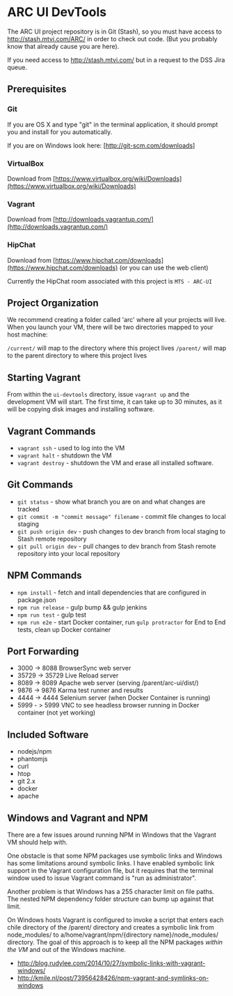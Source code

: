 # ARC UI DevTools

The ARC UI project repository is in Git (Stash), so you must have access to http://stash.mtvi.com/ARC/ in order to check out code.
(But you probably know that already cause you are here).

If you need access to http://stash.mtvi.com/ but in a request to the DSS Jira queue.


## Prerequisites


### Git

If you are OS X and type "git" in the terminal application, it should prompt you and install for you automatically.

If you are on Windows look here: [http://git-scm.com/downloads]


### VirtualBox

Download from  [https://www.virtualbox.org/wiki/Downloads](https://www.virtualbox.org/wiki/Downloads)


### Vagrant

Download from [http://downloads.vagrantup.com/](http://downloads.vagrantup.com/)


### HipChat

Download from [https://www.hipchat.com/downloads](https://www.hipchat.com/downloads)  (or you can use the web client)

Currently the HipChat room associated with this project is `MTS - ARC-UI`


## Project Organization

We recommend creating a folder called 'arc' where all your projects will live.  When you launch your VM, there will be two directories mapped to your host machine:

`/current/` will map to the directory where this project lives
`/parent/` will map to the parent directory to where this project lives


## Starting Vagrant

From within the `ui-devtools` directory, issue `vagrant up` and the development VM will start. The first time, it can take up to 30 minutes, as it will be copying disk images and installing software.


## Vagrant Commands

- `vagrant ssh` - used to log into the VM
- `vagrant halt` - shutdown the VM
- `vagrant destroy` - shutdown the VM and erase all installed software.


## Git Commands

- `git status` - show what branch you are on and what changes are tracked
- `git commit -m "commit message" filename` - commit file changes to local staging
- `git push origin dev` - push changes to dev branch from local staging to Stash remote repository 
- `git pull origin dev` - pull changes to dev branch from Stash remote repository into your local repository


## NPM Commands

- `npm install` - fetch and intall dependencies that are configured in package.json
- `npm run release` - gulp bump && gulp jenkins
- `npm run test` - gulp test
- `npm run e2e` - start Docker container, run `gulp protractor` for End to End tests, clean up Docker container

## Port Forwarding

- 3000  -> 8088 BrowserSync web server
- 35729 -> 35729 Live Reload server
- 8089  -> 8089 Apache web server (serving /parent/arc-ui/dist/)
- 9876  -> 9876 Karma test runner and results
- 4444  -> 4444 Selenium server (when Docker Container is running)
- 5999 - > 5999 VNC to see headless browser running in Docker container (not yet working)

## Included Software

- nodejs/npm
- phantomjs
- curl
- htop
- git 2.x
- docker
- apache



## Windows and Vagrant and NPM

There are a few issues around running NPM in Windows that the Vagrant VM should help with. 

One obstacle is that some NPM packages use symbolic links and Windows has some limitations around symbolic links. I have enabled symbolic link support in the Vagrant configuration file, but it requires that the terminal window used to issue Vagrant command is "run as administrator". 

Another problem is that Windows has a 255 character limit on file paths.  The nested NPM dependency folder structure can bump up against that limit.

On Windows hosts Vagrant is configured to invoke a script that enters each chile directory of the /parent/ directory and creates a symbolic link from node_modules/ to a/home/vagrant/npm/\{directory name\}/node_modules/ directory.  The goal of this approach is to keep all the NPM packages *within the VM* and out of the Windows machine.

- http://blog.rudylee.com/2014/10/27/symbolic-links-with-vagrant-windows/
- http://kmile.nl/post/73956428426/npm-vagrant-and-symlinks-on-windows

